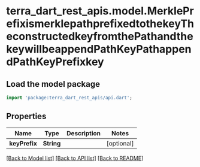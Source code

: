# terra_dart_rest_apis.model.MerklePrefixismerklepathprefixedtothekeyTheconstructedkeyfromthePathandthekeywillbeappendPathKeyPathappendPathKeyPrefixkey

## Load the model package
```dart
import 'package:terra_dart_rest_apis/api.dart';
```

## Properties
Name | Type | Description | Notes
------------ | ------------- | ------------- | -------------
**keyPrefix** | **String** |  | [optional] 

[[Back to Model list]](../README.md#documentation-for-models) [[Back to API list]](../README.md#documentation-for-api-endpoints) [[Back to README]](../README.md)


